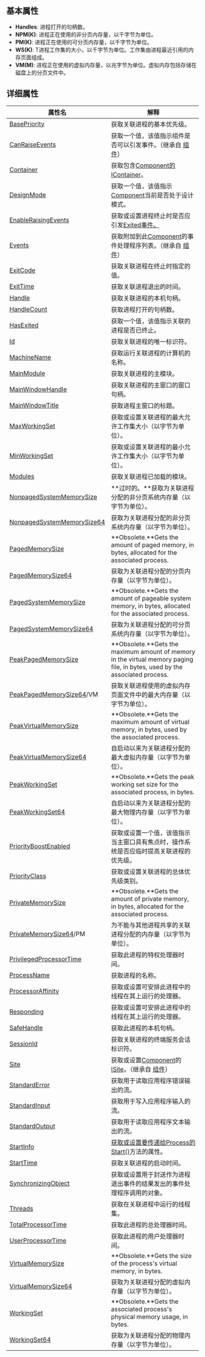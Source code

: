 ## 基本属性

- **Handles**: 进程打开的句柄数。
- **NPM(K)**: 进程正在使用的非分页内存量，以千字节为单位。
- **PM(K)**: 进程正在使用的可分页内存量，以千字节为单位。
- **WS(K)**: T进程工作集的大小，以千字节为单位。工作集由进程最近引用的内存页面组成。
- **VM(M)**: 进程正在使用的虚拟内存量，以兆字节为单位。虚拟内存包括存储在磁盘上的分页文件中。

## 详细属性

| 属性名                                                       | 解释                                                         |
| ------------------------------------------------------------ | ------------------------------------------------------------ |
| [BasePriority](https://learn.microsoft.com/en-us/dotnet/api/system.diagnostics.process.basepriority?view=net-7.0#system-diagnostics-process-basepriority) | 获取关联进程的基本优先级。                                   |
| [CanRaiseEvents](https://learn.microsoft.com/en-us/dotnet/api/system.componentmodel.component.canraiseevents?view=net-7.0#system-componentmodel-component-canraiseevents) | 获取一个值，该值指示组件是否可以引发事件。（继承自 [组件](https://learn.microsoft.com/en-us/dotnet/api/system.componentmodel.component?view=net-7.0)） |
| [Container](https://learn.microsoft.com/en-us/dotnet/api/system.componentmodel.component.container?view=net-7.0#system-componentmodel-component-container) | 获取包含[Component的](https://learn.microsoft.com/en-us/dotnet/api/system.componentmodel.component?view=net-7.0)[IContainer](https://learn.microsoft.com/en-us/dotnet/api/system.componentmodel.icontainer?view=net-7.0)。 |
| [DesignMode](https://learn.microsoft.com/en-us/dotnet/api/system.componentmodel.component.designmode?view=net-7.0#system-componentmodel-component-designmode) | 获取一个值，该值指示[Component](https://learn.microsoft.com/en-us/dotnet/api/system.componentmodel.component?view=net-7.0)当前是否处于设计模式。 |
| [EnableRaisingEvents](https://learn.microsoft.com/en-us/dotnet/api/system.diagnostics.process.enableraisingevents?view=net-7.0#system-diagnostics-process-enableraisingevents) | 获取或设置进程终止时是否应引发[Exited事件。](https://learn.microsoft.com/en-us/dotnet/api/system.diagnostics.process.exited?view=net-7.0) |
| [Events](https://learn.microsoft.com/en-us/dotnet/api/system.componentmodel.component.events?view=net-7.0#system-componentmodel-component-events) | 获取附加到此[Component](https://learn.microsoft.com/en-us/dotnet/api/system.componentmodel.component?view=net-7.0)的事件处理程序列表。（继承自 [组件](https://learn.microsoft.com/en-us/dotnet/api/system.componentmodel.component?view=net-7.0)） |
| [ExitCode](https://learn.microsoft.com/en-us/dotnet/api/system.diagnostics.process.exitcode?view=net-7.0#system-diagnostics-process-exitcode) | 获取关联进程在终止时指定的值。                               |
| [ExitTime](https://learn.microsoft.com/en-us/dotnet/api/system.diagnostics.process.exittime?view=net-7.0#system-diagnostics-process-exittime) | 获取关联进程退出的时间。                                     |
| [Handle](https://learn.microsoft.com/en-us/dotnet/api/system.diagnostics.process.handle?view=net-7.0#system-diagnostics-process-handle) | 获取关联进程的本机句柄。                                     |
| [HandleCount](https://learn.microsoft.com/en-us/dotnet/api/system.diagnostics.process.handlecount?view=net-7.0#system-diagnostics-process-handlecount) | 获取进程打开的句柄数。                                       |
| [HasExited](https://learn.microsoft.com/en-us/dotnet/api/system.diagnostics.process.hasexited?view=net-7.0#system-diagnostics-process-hasexited) | 获取一个值，该值指示关联的进程是否已终止。                   |
| [Id](https://learn.microsoft.com/en-us/dotnet/api/system.diagnostics.process.id?view=net-7.0#system-diagnostics-process-id) | 获取关联进程的唯一标识符。                                   |
| [MachineName](https://learn.microsoft.com/en-us/dotnet/api/system.diagnostics.process.machinename?view=net-7.0#system-diagnostics-process-machinename) | 获取运行关联进程的计算机的名称。                             |
| [MainModule](https://learn.microsoft.com/en-us/dotnet/api/system.diagnostics.process.mainmodule?view=net-7.0#system-diagnostics-process-mainmodule) | 获取关联进程的主模块。                                       |
| [MainWindowHandle](https://learn.microsoft.com/en-us/dotnet/api/system.diagnostics.process.mainwindowhandle?view=net-7.0#system-diagnostics-process-mainwindowhandle) | 获取关联进程的主窗口的窗口句柄。                             |
| [MainWindowTitle](https://learn.microsoft.com/en-us/dotnet/api/system.diagnostics.process.mainwindowtitle?view=net-7.0#system-diagnostics-process-mainwindowtitle) | 获取进程主窗口的标题。                                       |
| [MaxWorkingSet](https://learn.microsoft.com/en-us/dotnet/api/system.diagnostics.process.maxworkingset?view=net-7.0#system-diagnostics-process-maxworkingset) | 获取或设置关联进程的最大允许工作集大小（以字节为单位）。     |
| [MinWorkingSet](https://learn.microsoft.com/en-us/dotnet/api/system.diagnostics.process.minworkingset?view=net-7.0#system-diagnostics-process-minworkingset) | 获取或设置关联进程的最小允许工作集大小（以字节为单位）。     |
| [Modules](https://learn.microsoft.com/en-us/dotnet/api/system.diagnostics.process.modules?view=net-7.0#system-diagnostics-process-modules) | 获取关联进程已加载的模块。                                   |
| [NonpagedSystemMemorySize](https://learn.microsoft.com/en-us/dotnet/api/system.diagnostics.process.nonpagedsystemmemorysize?view=net-7.0#system-diagnostics-process-nonpagedsystemmemorysize) | **过时的。**获取为关联进程分配的非分页系统内存量（以字节为单位）。 |
| [NonpagedSystemMemorySize64](https://learn.microsoft.com/en-us/dotnet/api/system.diagnostics.process.nonpagedsystemmemorysize64?view=net-7.0#system-diagnostics-process-nonpagedsystemmemorysize64) | 获取为关联进程分配的非分页系统内存量（以字节为单位）。       |
| [PagedMemorySize](https://learn.microsoft.com/en-us/dotnet/api/system.diagnostics.process.pagedmemorysize?view=net-7.0#system-diagnostics-process-pagedmemorysize) | **Obsolete.**Gets the amount of paged memory, in bytes, allocated for the associated process. |
| [PagedMemorySize64](https://learn.microsoft.com/en-us/dotnet/api/system.diagnostics.process.pagedmemorysize64?view=net-7.0#system-diagnostics-process-pagedmemorysize64) | 获取为关联进程分配的分页内存量（以字节为单位）。             |
| [PagedSystemMemorySize](https://learn.microsoft.com/en-us/dotnet/api/system.diagnostics.process.pagedsystemmemorysize?view=net-7.0#system-diagnostics-process-pagedsystemmemorysize) | **Obsolete.**Gets the amount of pageable system memory, in bytes, allocated for the associated process. |
| [PagedSystemMemorySize64](https://learn.microsoft.com/en-us/dotnet/api/system.diagnostics.process.pagedsystemmemorysize64?view=net-7.0#system-diagnostics-process-pagedsystemmemorysize64) | 获取为关联进程分配的可分页系统内存量（以字节为单位）。       |
| [PeakPagedMemorySize](https://learn.microsoft.com/en-us/dotnet/api/system.diagnostics.process.peakpagedmemorysize?view=net-7.0#system-diagnostics-process-peakpagedmemorysize) | **Obsolete.**Gets the maximum amount of memory in the virtual memory paging file, in bytes, used by the associated process. |
| [PeakPagedMemorySize64](https://learn.microsoft.com/en-us/dotnet/api/system.diagnostics.process.peakpagedmemorysize64?view=net-7.0#system-diagnostics-process-peakpagedmemorysize64)/VM | 获取关联进程使用的虚拟内存页面文件中的最大内存量（以字节为单位）。 |
| [PeakVirtualMemorySize](https://learn.microsoft.com/en-us/dotnet/api/system.diagnostics.process.peakvirtualmemorysize?view=net-7.0#system-diagnostics-process-peakvirtualmemorysize) | **Obsolete.**Gets the maximum amount of virtual memory, in bytes, used by the associated process. |
| [PeakVirtualMemorySize64](https://learn.microsoft.com/en-us/dotnet/api/system.diagnostics.process.peakvirtualmemorysize64?view=net-7.0#system-diagnostics-process-peakvirtualmemorysize64) | 自启动以来为关联进程分配的最大虚拟内存量（以字节为单位）。   |
| [PeakWorkingSet](https://learn.microsoft.com/en-us/dotnet/api/system.diagnostics.process.peakworkingset?view=net-7.0#system-diagnostics-process-peakworkingset) | **Obsolete.**Gets the peak working set size for the associated process, in bytes. |
| [PeakWorkingSet64](https://learn.microsoft.com/en-us/dotnet/api/system.diagnostics.process.peakworkingset64?view=net-7.0#system-diagnostics-process-peakworkingset64) | 自启动以来为关联进程分配的最大物理内存量（以字节为单位）。   |
| [PriorityBoostEnabled](https://learn.microsoft.com/en-us/dotnet/api/system.diagnostics.process.priorityboostenabled?view=net-7.0#system-diagnostics-process-priorityboostenabled) | 获取或设置一个值，该值指示当主窗口具有焦点时，操作系统是否应临时提高关联进程的优先级。 |
| [PriorityClass](https://learn.microsoft.com/en-us/dotnet/api/system.diagnostics.process.priorityclass?view=net-7.0#system-diagnostics-process-priorityclass) | 获取或设置关联进程的总体优先级类别。                         |
| [PrivateMemorySize](https://learn.microsoft.com/en-us/dotnet/api/system.diagnostics.process.privatememorysize?view=net-7.0#system-diagnostics-process-privatememorysize) | **Obsolete.**Gets the amount of private memory, in bytes, allocated for the associated process. |
| [PrivateMemorySize64](https://learn.microsoft.com/en-us/dotnet/api/system.diagnostics.process.privatememorysize64?view=net-7.0#system-diagnostics-process-privatememorysize64)/PM | 为不能与其他进程共享的关联进程分配的内存量（以字节为单位）。 |
| [PrivilegedProcessorTime](https://learn.microsoft.com/en-us/dotnet/api/system.diagnostics.process.privilegedprocessortime?view=net-7.0#system-diagnostics-process-privilegedprocessortime) | 获取此进程的特权处理器时间。                                 |
| [ProcessName](https://learn.microsoft.com/en-us/dotnet/api/system.diagnostics.process.processname?view=net-7.0#system-diagnostics-process-processname) | 获取进程的名称。                                             |
| [ProcessorAffinity](https://learn.microsoft.com/en-us/dotnet/api/system.diagnostics.process.processoraffinity?view=net-7.0#system-diagnostics-process-processoraffinity) | 获取或设置可安排此进程中的线程在其上运行的处理器。           |
| [Responding](https://learn.microsoft.com/en-us/dotnet/api/system.diagnostics.process.responding?view=net-7.0#system-diagnostics-process-responding) | 获取或设置可安排此进程中的线程在其上运行的处理器。           |
| [SafeHandle](https://learn.microsoft.com/en-us/dotnet/api/system.diagnostics.process.safehandle?view=net-7.0#system-diagnostics-process-safehandle) | 获取此进程的本机句柄。                                       |
| [SessionId](https://learn.microsoft.com/en-us/dotnet/api/system.diagnostics.process.sessionid?view=net-7.0#system-diagnostics-process-sessionid) | 获取关联进程的终端服务会话标识符。                           |
| [Site](https://learn.microsoft.com/en-us/dotnet/api/system.componentmodel.component.site?view=net-7.0#system-componentmodel-component-site) | 获取或设置[Component](https://learn.microsoft.com/en-us/dotnet/api/system.componentmodel.component?view=net-7.0)的[ISite](https://learn.microsoft.com/en-us/dotnet/api/system.componentmodel.isite?view=net-7.0)。（继承自 [组件](https://learn.microsoft.com/en-us/dotnet/api/system.componentmodel.component?view=net-7.0)） |
| [StandardError](https://learn.microsoft.com/en-us/dotnet/api/system.diagnostics.process.standarderror?view=net-7.0#system-diagnostics-process-standarderror) | 获取用于读取应用程序错误输出的流。                           |
| [StandardInput](https://learn.microsoft.com/en-us/dotnet/api/system.diagnostics.process.standardinput?view=net-7.0#system-diagnostics-process-standardinput) | 获取用于写入应用程序输入的流。                               |
| [StandardOutput](https://learn.microsoft.com/en-us/dotnet/api/system.diagnostics.process.standardoutput?view=net-7.0#system-diagnostics-process-standardoutput) | 获取用于读取应用程序文本输出的流。                           |
| [StartInfo](https://learn.microsoft.com/en-us/dotnet/api/system.diagnostics.process.startinfo?view=net-7.0#system-diagnostics-process-startinfo) | [获取或设置要传递给Process的](https://learn.microsoft.com/en-us/dotnet/api/system.diagnostics.process?view=net-7.0)[Start()](https://learn.microsoft.com/en-us/dotnet/api/system.diagnostics.process.start?view=net-7.0#system-diagnostics-process-start)方法的属性。 |
| [StartTime](https://learn.microsoft.com/en-us/dotnet/api/system.diagnostics.process.starttime?view=net-7.0#system-diagnostics-process-starttime) | 获取关联进程的启动时间。                                     |
| [SynchronizingObject](https://learn.microsoft.com/en-us/dotnet/api/system.diagnostics.process.synchronizingobject?view=net-7.0#system-diagnostics-process-synchronizingobject) | 获取或设置用于封送作为进程退出事件的结果发出的事件处理程序调用的对象。 |
| [Threads](https://learn.microsoft.com/en-us/dotnet/api/system.diagnostics.process.threads?view=net-7.0#system-diagnostics-process-threads) | 获取在关联进程中运行的线程集。                               |
| [TotalProcessorTime](https://learn.microsoft.com/en-us/dotnet/api/system.diagnostics.process.totalprocessortime?view=net-7.0#system-diagnostics-process-totalprocessortime) | 获取此进程的总处理器时间。                                   |
| [UserProcessorTime](https://learn.microsoft.com/en-us/dotnet/api/system.diagnostics.process.userprocessortime?view=net-7.0#system-diagnostics-process-userprocessortime) | 获取此进程的用户处理器时间。                                 |
| [VirtualMemorySize](https://learn.microsoft.com/en-us/dotnet/api/system.diagnostics.process.virtualmemorysize?view=net-7.0#system-diagnostics-process-virtualmemorysize) | **Obsolete.**Gets the size of the process's virtual memory, in bytes. |
| [VirtualMemorySize64](https://learn.microsoft.com/en-us/dotnet/api/system.diagnostics.process.virtualmemorysize64?view=net-7.0#system-diagnostics-process-virtualmemorysize64) | 获取为关联进程分配的虚拟内存量（以字节为单位）。             |
| [WorkingSet](https://learn.microsoft.com/en-us/dotnet/api/system.diagnostics.process.workingset?view=net-7.0#system-diagnostics-process-workingset) | **Obsolete.**Gets the associated process's physical memory usage, in bytes. |
| [WorkingSet64](https://learn.microsoft.com/en-us/dotnet/api/system.diagnostics.process.workingset64?view=net-7.0#system-diagnostics-process-workingset64) | 获取为关联进程分配的物理内存量（以字节为单位）。             |


